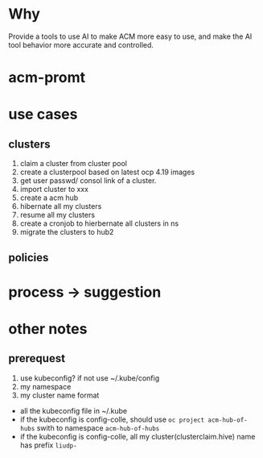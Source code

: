 # Why
Provide a tools to use AI to make ACM more easy to use, and make the AI tool behavior more accurate and controlled.


# acm-promt

# use cases

## clusters 
1. claim a cluster from cluster pool
2. create a clusterpool based on latest ocp 4.19 images
3. get user passwd/ consol link of a cluster.
4. import cluster <xxx> to xxx
5. create a acm hub
6. hibernate all my clusters
7. resume all my clusters
8. create a cronjob to hierbernate all clusters in ns
9. migrate the clusters to hub2

## policies



# process -> suggestion


# other notes
## prerequest
1. use kubeconfig? if not use ~/.kube/config
2. my namespace
3. my cluster name format

- all the kubeconfig file in ~/.kube
- if the kubeconfig is config-colle, should use `oc project acm-hub-of-hubs` swith to namespace `acm-hub-of-hubs`
- if the kubeconfig is config-colle, all my cluster(clusterclaim.hive) name has prefix `liudp-`
